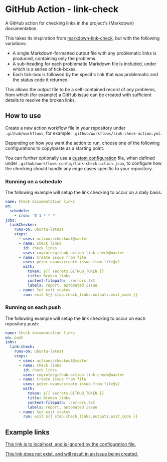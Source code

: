 # GitHub Action - link-check

A GitHub action for checking links in the project's (Markdown) documentation.

This takes its inspiration from [markdown-link-check](https://github.com/marketplace/actions/markdown-link-check),
but with the following variations:

- A single Markdown-formatted output file with any problematic links is produced, containing only the problems.
- A sub-heading for each problematic Markdown file is included, under which is a series of tick-boxes.
- Each tick-box is followed by the specific link that was problematic and the status code it returned.

This allows the output file to be a self-contained record of any problems, from which (for example) a GitHub issue
can be created with sufficient details to resolve the broken links.

## How to use

Create a new action workflow file in your repository under `.github/workflows`,
for example: `.github/workflows/link-check-action.yml`.

Depending on how you want the action to run, choose one of the following configurations
to copy/paste as a starting point.

You can further optionally use a [custom configuration](https://github.com/tcort/markdown-link-check#config-file-format)
file, when defined under `.github/workflows-config/link-check-action.json`, to configure how the checking should handle any edge
cases specific to your repository.

### Running on a schedule

The following example will setup the link checking to occur on a daily basis:

```yaml
name: Check documentation links
on:
  schedule:
    - cron: '0 1 * * *'
jobs:
  linkChecker:
    runs-on: ubuntu-latest
    steps:
      - uses: actions/checkout@master
      - name: Check links
        id: check_links
        uses: cmgrote/github-action-link-check@master
      - name: Create issue from file
        uses: peter-evans/create-issue-from-file@v2
        with:
          token: ${{ secrets.GITHUB_TOKEN }}
          title: Broken links
          content-filepath: ./errors.txt
          labels: report, automated issue
      - name: Set exit status
        run: exit ${{ step.check_links.outputs.exit_code }}
```

### Running on each push

The following example will setup the link checking to occur on each repository push:

```yaml
name: Check documentation links
on: push
jobs:
  link-check:
    runs-on: ubuntu-latest
    steps:
      - uses: actions/checkout@master
      - name: Check links
        id: check_links
        uses: cmgrote/github-action-link-check@master
      - name: Create issue from file
        uses: peter-evans/create-issue-from-file@v2
        with:
          token: ${{ secrets.GITHUB_TOKEN }}
          title: Broken links
          content-filepath: ./errors.txt
          labels: report, automated issue
      - name: Set exit status
        run: exit ${{ step.check_links.outputs.exit_code }}
```

## Example links

[This link is to localhost, and is ignored by the configuration file.](http://localhost:8080/somewhere)

[This link does not exist, and will result in an issue being created.](non-existent/relative/path/that-should/give/issue.html)
